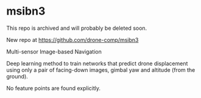 # msibn3

This repo is archived and will probably be deleted soon.

New repo at https://github.com/drone-comp/msibn3

Multi-sensor Image-based Navigation

Deep learning method to train networks that predict drone displacement using only a pair of facing-down images, gimbal yaw and altitude (from the ground).

No feature points are found explicitly.
